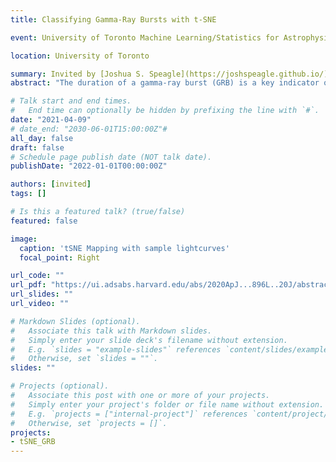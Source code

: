 ```yaml
---
title: Classifying Gamma-Ray Bursts with t-SNE

event: University of Toronto Machine Learning/Statistics for Astrophysics seminar series

location: University of Toronto

summary: Invited by [Joshua S. Speagle](https://joshspeagle.github.io/) to present our findings from the GRB classification project (see project above)
abstract: "The duration of a gamma-ray burst (GRB) is a key indicator of its physical origin, with long bursts perhaps associated with the collapse of massive stars and short bursts with mergers of neutron stars. However, there is substantial overlap in the properties of both short and long GRBs and neither duration nor any other parameter so far considered completely separates the two groups. Here we unambiguously classify every GRB using a machine-learning dimensionality reduction algorithm, t-distributed stochastic neighborhood embedding, providing a catalog separating all Swift GRBs into two groups. Although the classification takes place only using prompt emission light curves, every burst with an associated supernova is found in the longer group and bursts with kilonovae in the short, suggesting along with the duration distributions that these two groups are truly long and short GRBs. Two bursts with a clear absence of a supernova belong to the longer class, indicating that these might have been direct-collapse black holes, a proposed phenomenon that may occur in the deaths of more massive stars."

# Talk start and end times.
#   End time can optionally be hidden by prefixing the line with `#`.
date: "2021-04-09"
# date_end: "2030-06-01T15:00:00Z"#
all_day: false
draft: false
# Schedule page publish date (NOT talk date).
publishDate: "2022-01-01T00:00:00Z"

authors: [invited]
tags: []

# Is this a featured talk? (true/false)
featured: false

image:
  caption: 'tSNE Mapping with sample lightcurves'
  focal_point: Right

url_code: ""
url_pdf: "https://ui.adsabs.harvard.edu/abs/2020ApJ...896L..20J/abstract"
url_slides: ""
url_video: ""

# Markdown Slides (optional).
#   Associate this talk with Markdown slides.
#   Simply enter your slide deck's filename without extension.
#   E.g. `slides = "example-slides"` references `content/slides/example-slides.md`.
#   Otherwise, set `slides = ""`.
slides: ""

# Projects (optional).
#   Associate this post with one or more of your projects.
#   Simply enter your project's folder or file name without extension.
#   E.g. `projects = ["internal-project"]` references `content/project/deep-learning/index.md`.
#   Otherwise, set `projects = []`.
projects:
- tSNE_GRB
---
```

<!-- 
{{% callout note %}}
Click on the **Slides** button above to view the built-in slides feature.
{{% /callout %}}

Slides can be added in a few ways:

- **Create** slides using Wowchemy's [*Slides*](https://wowchemy.com/docs/managing-content/#create-slides) feature and link using `slides` parameter in the front matter of the talk file
- **Upload** an existing slide deck to `static/` and link using `url_slides` parameter in the front matter of the talk file
- **Embed** your slides (e.g. Google Slides) or presentation video on this page using [shortcodes](https://wowchemy.com/docs/writing-markdown-latex/).

Further event details, including [page elements](https://wowchemy.com/docs/writing-markdown-latex/) such as image galleries, can be added to the body of this page. -->
